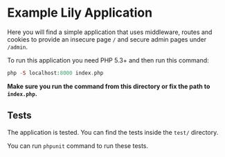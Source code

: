 # Example Lily Application

Here you will find a simple application that uses middleware, routes and cookies
to provide an insecure page `/` and secure admin pages under `/admin`.

To run this application you need PHP 5.3+ and then run this command:

``` php
php -S localhost:8000 index.php
```

**Make sure you run the command from this directory or fix the path to `index.php`.**

## Tests

The application is tested. You can find the tests inside the `test/` directory.

You can run `phpunit` command to run these tests.
